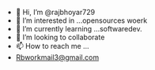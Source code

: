 - 👋 Hi, I’m @rajbhoyar729
- 👀 I’m interested in ...opensources woerk
- 🌱 I’m currently learning ...softwaredev.
- 💞️ I’m looking to collaborate 
- 📫 How to reach me ...
- Rbworkmail3@gmail.com

<!---
rajbhoyar729/rajbhoyar729 is a ✨ special ✨ repository because its `README.md` (this file) appears on your GitHub profile.
[![Anurag's GitHub stats](https://github-readme-stats.vercel.app/api?username=rajbhoyar729)](https://github.com/anuraghazra/github-readme-stats)
--->

